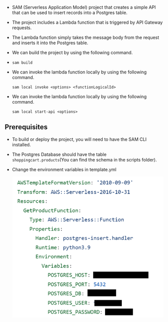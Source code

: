 * SAM (Serverless Application Model) project that creates a simple API that can be used to insert records into a Postgres table. 
* The project includes a Lambda function that is triggered by API Gateway requests. 
* The Lambda function simply takes the message body from the request and inserts it into the Postgres table.
* We can build the project by using the following command.
* 
  ```shell
  sam build
  ```
* We can invoke the lambda function locally by using the following command.

  ```shell
  sam local invoke <options> <functionLogicalId>
  ```  
 * We can invoke the lambda function locally by using the following command.
 
    ```shell
    sam local start-api <options>
    ```
## Prerequisites
  * To build or deploy the project, you will need to have the SAM CLI installed. 
  * The Postgres Database should have the table `shoppingcart.products`(You can find the schema in the scripts folder).
  * Change the environment variables in template.yml
     
     ![template](/images/sam-api-post/image-1.png)
